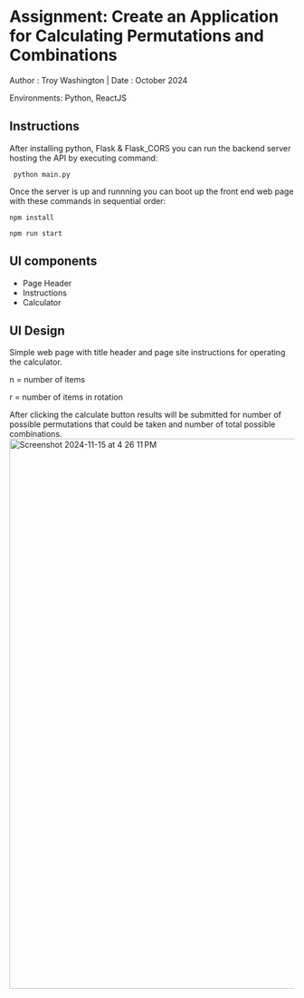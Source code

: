 # Assignment: Create an Application for Calculating Permutations and Combinations
Author : Troy Washington | Date :  October 2024

Environments: Python, ReactJS
## Instructions

After installing python, Flask & Flask_CORS you can run the backend server hosting the API by executing command:

``` python main.py```

Once the server is up and runnning you can boot up the front end web page with these commands in sequential order: 

``` npm install ```

```npm run start```

## UI components
- Page Header
- Instructions
- Calculator
## UI Design 
Simple web page with title header and page site instructions for operating the calculator. 

n = number of items

r = number of items in rotation

After clicking the calculate button results will be submitted for number of possible permutations that could be taken and number of total possible combinations. 
<img width="971" alt="Screenshot 2024-11-15 at 4 26 11 PM" src="https://github.com/user-attachments/assets/eff334d1-db7e-483b-8862-6117366e66fb">


